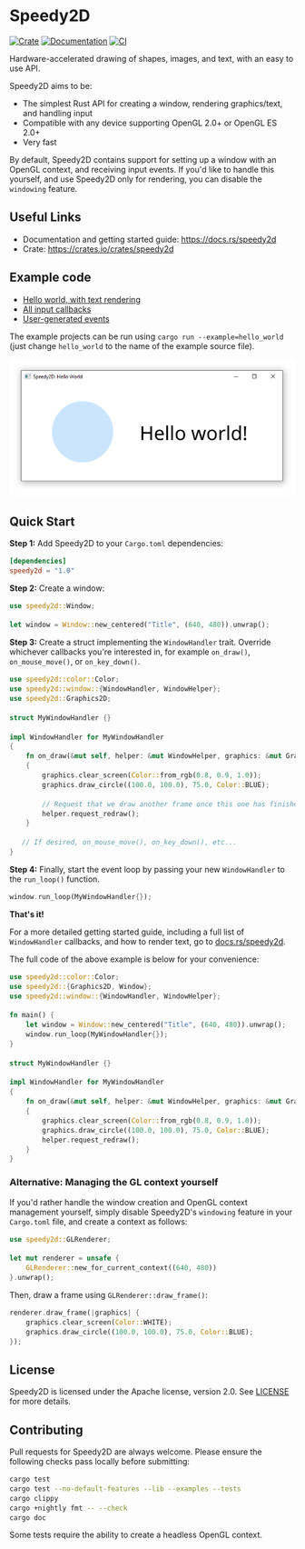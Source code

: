 # Speedy2D

[![Crate](https://img.shields.io/crates/v/speedy2d.svg)](https://crates.io/crates/speedy2d)
[![Documentation](https://docs.rs/speedy2d/badge.svg)](https://docs.rs/speedy2d)
[![CI](https://github.com/QuantumBadger/Speedy2D/actions/workflows/build.yml/badge.svg)](hhttps://github.com/QuantumBadger/Speedy2D/actions)

Hardware-accelerated drawing of shapes, images, and text, with an easy to
use API.

Speedy2D aims to be:

 - The simplest Rust API for creating a window, rendering graphics/text, and
   handling input
 - Compatible with any device supporting OpenGL 2.0+ or OpenGL ES 2.0+
 - Very fast

By default, Speedy2D contains support for setting up a window with an OpenGL
context, and receiving input events. If you'd like to handle this yourself, and
use Speedy2D only for rendering, you can disable the `windowing` feature.

## Useful Links

* Documentation and getting started guide: https://docs.rs/speedy2d
* Crate: https://crates.io/crates/speedy2d

## Example code

* [Hello world, with text rendering](examples/hello_world.rs)
* [All input callbacks](examples/input_callbacks.rs)
* [User-generated events](examples/user_events.rs)

The example projects can be run using `cargo run --example=hello_world` (just
change `hello_world` to the name of the example source file).

[![Screenshot](assets/screenshots/hello_world.png)](examples/hello_world.rs)

## Quick Start

**Step 1:** Add Speedy2D to your `Cargo.toml` dependencies:

```toml
[dependencies]
speedy2d = "1.0"
```

**Step 2:** Create a window:

```rust
use speedy2d::Window;

let window = Window::new_centered("Title", (640, 480)).unwrap();
```

**Step 3:** Create a struct implementing the `WindowHandler` trait. Override
whichever callbacks you're interested in, for example `on_draw()`,
`on_mouse_move()`, or `on_key_down()`.

```rust
use speedy2d::color::Color;
use speedy2d::window::{WindowHandler, WindowHelper};
use speedy2d::Graphics2D;

struct MyWindowHandler {}

impl WindowHandler for MyWindowHandler
{
    fn on_draw(&mut self, helper: &mut WindowHelper, graphics: &mut Graphics2D)
    {
        graphics.clear_screen(Color::from_rgb(0.8, 0.9, 1.0));
        graphics.draw_circle((100.0, 100.0), 75.0, Color::BLUE);

        // Request that we draw another frame once this one has finished
        helper.request_redraw();
    }

   // If desired, on_mouse_move(), on_key_down(), etc...
}
```

**Step 4:** Finally, start the event loop by passing your new `WindowHandler`
to the `run_loop()` function. 

```rust
window.run_loop(MyWindowHandler{});
```

**That's it!**

For a more detailed getting started guide, including a full list of `WindowHandler`
callbacks, and how to render text, go to
[docs.rs/speedy2d](https://docs.rs/speedy2d).

The full code of the above example is below for your convenience:

```rust
use speedy2d::color::Color;
use speedy2d::{Graphics2D, Window};
use speedy2d::window::{WindowHandler, WindowHelper};

fn main() {
    let window = Window::new_centered("Title", (640, 480)).unwrap();
    window.run_loop(MyWindowHandler{});
}

struct MyWindowHandler {}

impl WindowHandler for MyWindowHandler
{
    fn on_draw(&mut self, helper: &mut WindowHelper, graphics: &mut Graphics2D)
    {
        graphics.clear_screen(Color::from_rgb(0.8, 0.9, 1.0));
        graphics.draw_circle((100.0, 100.0), 75.0, Color::BLUE);
        helper.request_redraw();
    }
}
```

### Alternative: Managing the GL context yourself

If you'd rather handle the window creation and OpenGL context management
yourself, simply disable Speedy2D's `windowing` feature in your `Cargo.toml`
file, and create a context as follows:

```rust
use speedy2d::GLRenderer;

let mut renderer = unsafe {
    GLRenderer::new_for_current_context((640, 480))
}.unwrap();
```

Then, draw a frame using `GLRenderer::draw_frame()`:

```rust
renderer.draw_frame(|graphics| {
    graphics.clear_screen(Color::WHITE);
    graphics.draw_circle((100.0, 100.0), 75.0, Color::BLUE);
});
```

## License

Speedy2D is licensed under the Apache license, version 2.0. See
[LICENSE](LICENSE) for more details.

## Contributing

Pull requests for Speedy2D are always welcome. Please ensure the following
checks pass locally before submitting:

```bash
cargo test
cargo test --no-default-features --lib --examples --tests
cargo clippy
cargo +nightly fmt -- --check
cargo doc
```

Some tests require the ability to create a headless OpenGL context.
